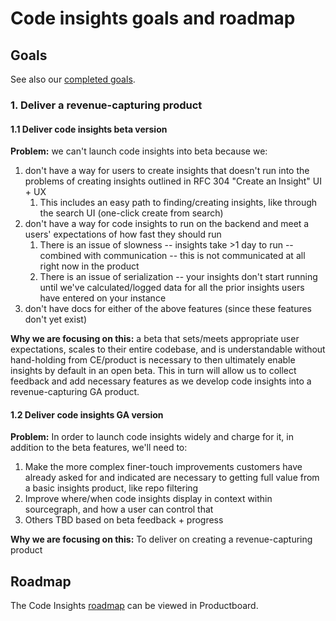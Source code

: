 # Code insights goals and roadmap

## Goals

See also our [completed goals](goals_completed.md).

### 1. Deliver a revenue-capturing product
#### 1.1 Deliver code insights beta version

**Problem:** we can't launch code insights into beta because we:

1. don't have a way for users to create insights that doesn't run into the problems of creating insights outlined in RFC 304 "Create an Insight" UI + UX
   1. This includes an easy path to finding/creating insights, like through the search UI (one-click create from search)
1. don't have a way for code insights to run on the backend and meet a users' expectations of how fast they should run
   1. There is an issue of slowness -- insights take >1 day to run -- combined with communication -- this is not communicated at all right now in the product
   1. There is an issue of serialization -- your insights don't start running until we've calculated/logged data for all the prior insights users have entered on your instance
1. don't have docs for either of the above features (since these features don't yet exist)

**Why we are focusing on this:** a beta that sets/meets appropriate user expectations, scales to their entire codebase, and is understandable without hand-holding from CE/product is necessary to then ultimately enable insights by default in an open beta. This in turn will allow us to collect feedback and add necessary features as we develop code insights into a revenue-capturing GA product.

#### 1.2 Deliver code insights GA version

**Problem:** In order to launch code insights widely and charge for it, in addition to the beta features, we'll need to:

1. Make the more complex finer-touch improvements customers have already asked for and indicated are necessary to getting full value from a basic insights product, like repo filtering
1. Improve where/when code insights display in context within sourcegraph, and how a user can control that
1. Others TBD based on beta feedback + progress

**Why we are focusing on this:** To deliver on creating a revenue-capturing product

## Roadmap

The Code Insights [roadmap](https://sourcegraph.productboard.com/feature-board/2689572-fy2022-roadmap-developer-insights) can be viewed in Productboard.
